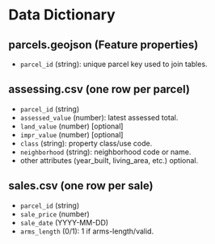# Data Dictionary

## parcels.geojson (Feature properties)
- `parcel_id` (string): unique parcel key used to join tables.

## assessing.csv (one row per parcel)
- `parcel_id` (string)
- `assessed_value` (number): latest assessed total.
- `land_value` (number) [optional]
- `impr_value` (number) [optional]
- `class` (string): property class/use code.
- `neighborhood` (string): neighborhood code or name.
- other attributes (year_built, living_area, etc.) optional.

## sales.csv (one row per sale)
- `parcel_id` (string)
- `sale_price` (number)
- `sale_date` (YYYY-MM-DD)
- `arms_length` (0/1): 1 if arms-length/valid.
